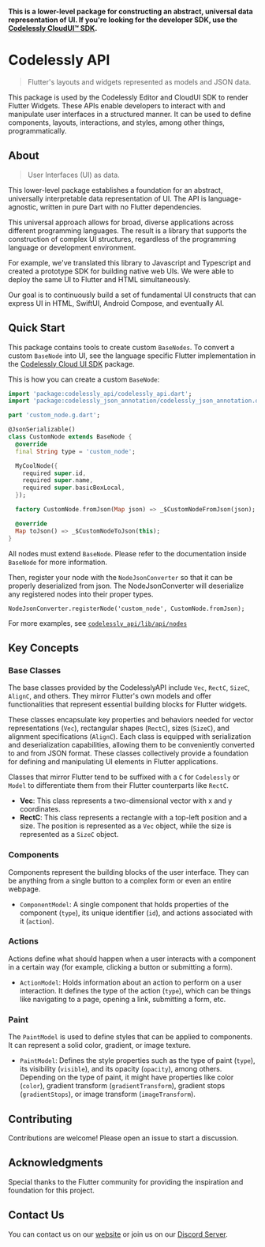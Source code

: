**This is a lower-level package for constructing an abstract, universal data representation of UI. If you're looking for the developer SDK, use the [Codelessly CloudUI™ SDK](https://pub.dev/packages/codelessly_sdk).**

# Codelessly API

> Flutter's layouts and widgets represented as models and JSON data. 

This package is used by the Codelessly Editor and CloudUI SDK to render Flutter Widgets. These APIs enable developers to interact with and manipulate user interfaces in a structured manner. It can be used to define components, layouts, interactions, and styles, among other things, programmatically.

## About

> User Interfaces (UI) as data.

This lower-level package establishes a foundation for an abstract, universally interpretable data representation of UI. The API is language-agnostic, written in pure Dart with no Flutter dependencies. 

This universal approach allows for broad, diverse applications across different programming languages.  The result is a library that supports the construction of complex UI structures, regardless of the programming language or development environment.

For example, we've translated this library to Javascript and Typescript and created a prototype SDK for building native web UIs. We were able to deploy the same UI to Flutter and HTML simultaneously.

Our goal is to continuously build a set of fundamental UI constructs that can express UI in HTML, SwiftUI, Android Compose, and eventually AI.

## Quick Start

This package contains tools to create custom `BaseNodes`. To convert a custom `BaseNode` into UI, see the language specific Flutter implementation in the [Codelessly Cloud UI SDK](https://pub.dev/packages/codelessly_sdk) package.

This is how you can create a custom `BaseNode`:

```dart
import 'package:codelessly_api/codelessly_api.dart';
import 'package:codelessly_json_annotation/codelessly_json_annotation.dart';

part 'custom_node.g.dart';

@JsonSerializable()
class CustomNode extends BaseNode {
  @override
  final String type = 'custom_node';

  MyCoolNode({
    required super.id,
    required super.name,
    required super.basicBoxLocal,
  });

  factory CustomNode.fromJson(Map json) => _$CustomNodeFromJson(json);

  @override
  Map toJson() => _$CustomNodeToJson(this);
}
```

All nodes must extend `BaseNode`. Please refer to the documentation inside `BaseNode` for more information. 

Then, register your node with the `NodeJsonConverter` so that it can be properly deserialized from json. The NodeJsonConverter will deserialize any registered nodes into their proper types.

```
NodeJsonConverter.registerNode('custom_node', CustomNode.fromJson);
```

For more examples, see [`codelessly_api/lib/api/nodes`](https://github.com/Codelessly/CodelesslyAPI/tree/main/lib/src/api/nodes)

## Key Concepts

### Base Classes

The base classes provided by the CodelesslyAPI include `Vec`, `RectC`, `SizeC`, `AlignC`, and others. They mirror Flutter's own models and offer functionalities that represent essential building blocks for Flutter widgets. 

These classes encapsulate key properties and behaviors needed for vector representations (`Vec`), rectangular shapes (`RectC`), sizes (`SizeC`), and alignment specifications (`AlignC`). Each class is equipped with serialization and deserialization capabilities, allowing them to be conveniently converted to and from JSON format. These classes collectively provide a foundation for defining and manipulating UI elements in Flutter applications.

Classes that mirror Flutter tend to be suffixed with a `C` for `Codelessly` or `Model` to
differentiate them from their Flutter counterparts like `RectC`.

- **Vec**: This class represents a two-dimensional vector with x and y coordinates.
- **RectC**: This class represents a rectangle with a top-left position and a size. The position is represented as a `Vec` object, while the size is represented as a `SizeC` object.

### Components

Components represent the building blocks of the user interface. They can be anything from a single button to a complex form or even an entire webpage.

- `ComponentModel`: A single component that holds properties of the component (`type`), its unique identifier (`id`), and actions associated with it (`action`).

### Actions

Actions define what should happen when a user interacts with a component in a certain way (for example, clicking a button or submitting a form).

- `ActionModel`: Holds information about an action to perform on a user interaction. It defines the type of the action (`type`), which can be things like navigating to a page, opening a link, submitting a form, etc.

### Paint

The `PaintModel` is used to define styles that can be applied to components. It can represent a solid color, gradient, or image texture.

- `PaintModel`: Defines the style properties such as the type of paint (`type`), its visibility (`visible`), and its opacity (`opacity`), among others. Depending on the type of paint, it might have properties like color (`color`), gradient transform (`gradientTransform`), gradient stops (`gradientStops`), or image transform (`imageTransform`).

## Contributing

Contributions are welcome! Please open an issue to start a discussion.

## Acknowledgments

Special thanks to the Flutter community for providing the inspiration and foundation for this project.

## Contact Us

You can contact us on our [website](https://codelessly.com/) or join us on
our [Discord Server](https://discord.gg/Bzaz7zmY6q).